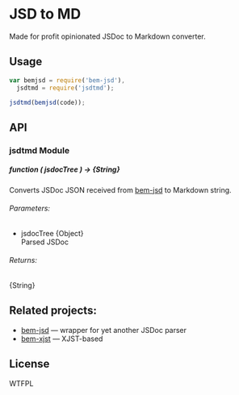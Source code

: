 # JSD to MD

Made for profit opinionated JSDoc to Markdown converter.

## Usage

```js
var bemjsd = require('bem-jsd'),
  jsdtmd = require('jsdtmd');

jsdtmd(bemjsd(code));
```

## API

### jsdtmd Module

##### *function* ( jsdocTree ) → {String}

Converts JSDoc JSON received from [bem-jsd](http://github.com/bem/bem-jsd)
to Markdown string.

###### Parameters:

* jsdocTree {Object}<br/>
  Parsed JSDoc

###### Returns:

{String}

## Related projects:

- [bem-jsd](http://github.com/bem/bem-jsd) — wrapper for yet another JSDoc parser
- [bem-xjst](http://github.com/bem/bem-xjst) — XJST-based

## License

WTFPL

